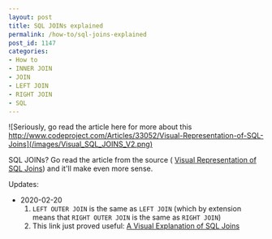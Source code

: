 ```yaml
---
layout: post
title: SQL JOINs explained
permalink: /how-to/sql-joins-explained
post_id: 1147
categories:
- How to
- INNER JOIN
- JOIN
- LEFT JOIN
- RIGHT JOIN
- SQL
---
```


![Seriously, go read the article here for more about this http://www.codeproject.com/Articles/33052/Visual-Representation-of-SQL-Joins](/images/Visual_SQL_JOINS_V2.png)


SQL JOINs? Go read the article from the source (
[Visual Representation of SQL Joins](http://www.codeproject.com/Articles/33052/Visual-Representation-of-SQL-Joins)) and it'll make even more sense.

Updates:

- 2020-02-20
    1. `LEFT OUTER JOIN` is the same as `LEFT JOIN` (which by extension means that `RIGHT OUTER JOIN` is the same as `RIGHT JOIN`)
    2. This link just proved useful: [A Visual Explanation of SQL Joins](https://blog.codinghorror.com/a-visual-explanation-of-sql-joins/)
